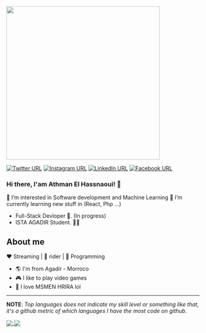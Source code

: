 <img src="https://i.imgur.com/8MupZHY.gif" width="400px" align="center"/>
<br>

[![Twitter URL](https://img.shields.io/static/v1?color=1DA1F3&label=Twitter%20&logo=twitter&logoColor=white&style=for-the-badge&message=Follow)](https://twitter.com/othmanhs4)
[![Instagram URL](https://img.shields.io/static/v1?color=C536A4&label=Instagram&logo=Instagram&logoColor=white&style=for-the-badge&message=follow)](https://www.instagram.com/)
[![LinkedIn URL](https://img.shields.io/static/v1?color=0084B1&label=linkedin&logo=linkedin&logoColor=white&style=for-the-badge&message=Connect)](https://www.linkedin.com/in/)
[![Facebook URL](https://img.shields.io/static/v1?color=3C5B9B&label=Facebook&logo=Facebook&logoColor=white&style=for-the-badge&message=Connect)](https://www.facebook.com/)

### Hi there, I'am Athman El Hassnaoui! 👋


👀 I’m interested in Software development and Machine Learning
🌱 I’m currently learning new stuff in (React, Php ...)

- Full-Stack Devloper :robot:. (In progress)
- ISTA AGADIR Student. :man_technologist:

## About me 

:heart: Streaming | :black_heart: rider | :blue_heart: Programming

- :earth_americas: I'm from Agadir - Morroco
- :video_game: I like to play video games
- :gem: I love MSMEN HRIRA lol

<hr/>

**NOTE**: *Top languages does not indicate my skill level or something like that, it's a github metric of which languages I have the most code on github.*

<a href="https://github.com/othmanhs/">
  <img align="center" src="https://github-readme-stats.vercel.app/api?username=othmanhs&count_private=true&show_icons=true&hide_border=false" />
</a><a href="https://github.com/othmanhs/">
  <img align="center" src="https://github-readme-stats.vercel.app/api/top-langs/?username=othmanhs&layout=compact&hide_border=false" />
</a>

<!--
**** is a ✨ _special_ ✨ repository because its `README.md` (this file) appears on your GitHub profile.
Here are some ideas to get you started:
- 🔭 I’m currently working on ...
- 🌱 I’m currently learning ...
- 👯 I’m looking to collaborate on ...
- 🤔 I’m looking for help with ...
- 💬 Ask me about ...
- 📫 How to reach me: ...
- 😄 Pronouns: ...
- ⚡ Fun fact: ...
-->
